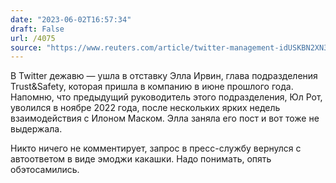 ```yaml
---
date: "2023-06-02T16:57:34"
draft: False
url: /4075
source: "https://www.reuters.com/article/twitter-management-idUSKBN2XN3WY"
---
```


В Twitter дежавю — ушла в отставку Элла Ирвин, глава подразделения Trust&Safety, которая пришла в компанию в июне прошлого года. Напомню, что предыдущий руководитель этого подразделения, Юл Рот, уволился в ноябре 2022 года, после нескольких ярких недель взаимодействия с Илоном Маском. Элла заняла его пост и вот тоже не выдержала. 

Никто ничего не комментирует, запрос в пресс-службу вернулся с автоответом в виде эмоджи какашки. Надо понимать, опять обэтосамились.
